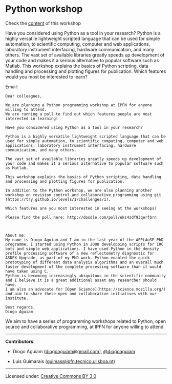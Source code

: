 #  Python workshop


Check the [content](content.md) of this workshop


Have you considered using Python as a tool in your research?
Python is a highly versatile lightweight scripted language that can be used for simple automation, to scientific computing, computer and web applications, laboratory instrument interfacing, hardware communication, and many others.
The vast set of available libraries greatly speeds up development of your code and makes it a serious alternative to popular software such as Matlab.
This workshop explains the basics of Python scripting, data handling and processing and plotting figures for publication.
Which features would you most be interested to learn?

Email:

    Dear colleagues,

    We are planning a Python programming workshop at IPFN for anyone willing to attend. 
    We are running a poll to find out which features people are most interested in learning!

    Have you considered using Python as a tool in your research?

    Python is a highly versatile lightweight scripted language that can be used for simple automation, to scientific computing, computer and web applications, laboratory instrument interfacing, hardware communication, and many others.

    The vast set of available libraries greatly speeds up development of your code and makes it a serious alternative to popular software such as Matlab.

    This workshop explains the basics of Python scripting, data handling and processing and plotting figures for publication.

    In addition to the Python workshop, we are also planning another workshop on revision control and collaborative programming using git (https://try.github.io/levels/1/challenges/1).

    Which features are you most interested in seeing at the workshops?

    Please find the poll here: http://doodle.com/poll/eks4zdf93qerfbrn



    About me:
    My name is Diogo Aguiam and I am in the last year of the APPLAuSE PhD programme. I started using Python in 2008 developping scripts for IRC bots and simple web applications. I have used Python in the density profile processing software of a new reflectometry diagnostic for ASDEX Upgrade, as part of my PhD work. Python enabled the quick prototyping of different data analysis algorithms and an overall much faster development of the complete processing software than it would have taken using C.
    Python is becoming increasingly ubiquitous in the scientific community and I believe it is a great additional asset any researcher should have.
    I am also an advocate for [Open Science](https://science.mozilla.org/) and aim to share these open and collaborative initiatives with our institute.

    Best regards,
    Diogo Aguiam




We aim to have a series of programming workshops related to Python, open source and collaborative programming, at IPFN for anyone willing to attend.






---

**Contributors**:

* Diogo Aguiam (<diogoaguiam@gmail.com>], [@diogoaguiam](https://twitter.com/diogoaguiam)

* Luis Guimarais (<guimas@ipfn.tecnico.ulisboa.pt>)

--- 

Licensed under: [Creative Commons BY 3.0](http://creativecommons.org/licenses/by/3.0)
